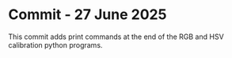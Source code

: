 # Commit - 27 June 2025
This commit adds print commands at the end of the RGB and HSV calibration python programs.